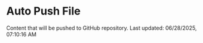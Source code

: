 # Auto Push File

Content that will be pushed to GitHub repository.
Last updated: 06/28/2025, 07:10:16 AM